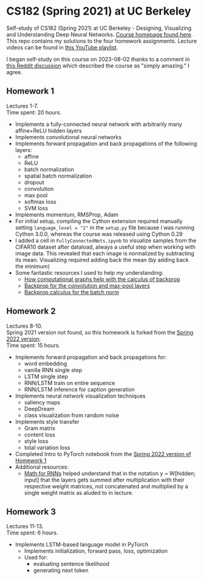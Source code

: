 # CS182 (Spring 2021) at UC Berkeley

Self-study of CS182 (Spring 2021) at UC Berkeley - Designing, Visualizing and Understanding Deep Neural Networks. [Course homepage found here](https://cs182sp21.github.io/). This repo contains my solutions to the four homework assignments. Lecture videos can be found in [this YouTube playlist](https://www.youtube.com/playlist?list=PL_iWQOsE6TfVmKkQHucjPAoRtIJYt8a5A). 

I began self-study on this course on 2023-08-02 thanks to a comment in [this Reddit discussion](https://www.reddit.com/r/deeplearning/comments/tsybv1/deep_learning_specialization_courses/) which described the course as "simply amazing." I agree.

## Homework 1
Lectures 1-7.  
Time spent: 20 hours.

- Implements a fully-connected neural network with arbitrarily many affine+ReLU hidden layers
- Implements convolutional neural networks
- Implements forward propagation and back propagations of the following layers:
  - affine
  - ReLU
  - batch normalization
  - spatial batch normalization
  - dropout
  - convolution
  - max pool
  - softmax loss
  - SVM loss
- Implements momentum, RMSProp, Adam
- For initial setup, compiling the Cython extension required manually setting `language_level = "2"` in the `setup.py` file because I was running Cython 3.0.0, whereas the course was released using Cython 0.29
- I added a cell in `FullyConnectedNets.ipynb` to visualize samples from the CIFAR10 dataset after dataload, always a useful step when working with image data. This revealed that each image is normalized by subtracting its mean. Visualizing required adding back the mean (by adding back the minimum)
- Some fantastic resources I used to help my understanding:
  - [How computational graphs help with the calculus of backprop](http://colah.github.io/posts/2015-08-Backprop/)
  - [Backprop for the convolution and max-pool layers](https://mukulrathi.com/demystifying-deep-learning/conv-net-backpropagation-maths-intuition-derivation/)
  - [Backprop calculus for the batch norm](https://www.adityaagrawal.net/blog/deep_learning/bprop_batch_norm)

## Homework 2
Lectures 8-10.  
Spring 2021 version not found, so this homework is forked from the [Spring 2022 version](https://github.com/cs182sp22/cs182_hw2_student).  
Time spent: 15 hours.

- Implements forward propagation and back propagations for:
  - word embedding
  - vanilla RNN single step
  - LSTM single step
  - RNN/LSTM train on entire sequence
  - RNN/LSTM inference for caption generation
- Implements neural network visualization techniques
  - saliency maps
  - DeepDream
  - class visualization from random noise
- Implements style transfer
  - Gram matrix
  - content loss
  - style loss
  - total variation loss
- Completed Intro to PyTorch notebook from the [Spring 2022 version of Homework 1](https://github.com/cs182sp22/cs182_hw1_student/blob/main/Pytorch.ipynb)
- Additional resources:
  - [Math for RNNs](https://www.oreilly.com/library/view/neural-networks-and/9781492037354/ch04.html) helped understand that in the notation y = W[hidden; input] that the layers gets summed after multiplication with their respective weight matrices, not concatenated and multiplied by a single weight matrix as aluded to in lecture.

## Homework 3
Lectures 11-13.  
Time spent: 6 hours.

- Implements LSTM-based language model in PyTorch
  - Implements initialization, forward pass, loss, optimization
  - Used for:
    - evaluating sentence likelihood
    - generating next token